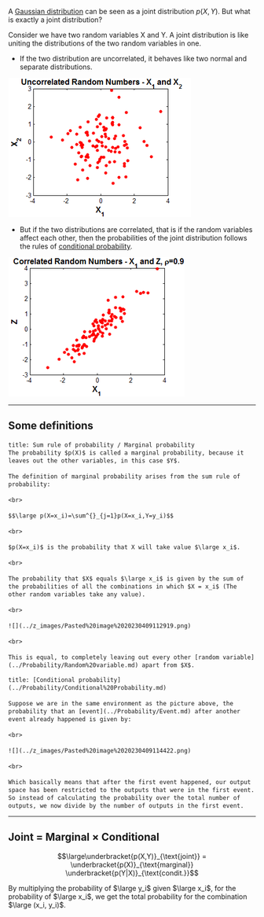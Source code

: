 A [Gaussian distribution](Gaussian%20distribution.md) can be seen as a joint distribution $p(X,Y)$.
But what is exactly a joint distribution?

Consider we have two random variables X and Y.
A joint distribution is like uniting the distributions of the two random variables in one.

- If the two distribution are uncorrelated, it behaves like two normal and separate distributions.

![](../z_images/prob1.png)

- But if the two distributions are correlated, that is if the random variables affect each other, then the probabilities of the joint distribution follows the rules of [conditional probability](../Probability%202/Conditional%20Probability.md).

![](../z_images/prob2.png)

---

## Some definitions

```ad-summary
title: Sum rule of probability / Marginal probability
The probability $p(X)$ is called a marginal probability, because it leaves out the other variables, in this case $Y$.

The definition of marginal probability arises from the sum rule of probability:

<br>

$$\large p(X=x_i)=\sum^{}_{j=1}p(X=x_i,Y=y_i)$$

<br>

$p(X=x_i)$ is the probability that X will take value $\large x_i$.

<br>

The probability that $X$ equals $\large x_i$ is given by the sum of the probabilities of all the combinations in which $X = x_i$ (The other random variables take any value).

<br>

![](../z_images/Pasted%20image%2020230409112919.png)

<br>

This is equal, to completely leaving out every other [random variable](../Probability/Random%20variable.md) apart from $X$.
```

```ad-summary
title: [Conditional probability](../Probability/Conditional%20Probability.md)

Suppose we are in the same environment as the picture above, the probability that an [event](../Probability/Event.md) after another event already happened is given by:

<br>

![](../z_images/Pasted%20image%2020230409114422.png)

<br>

Which basically means that after the first event happened, our output space has been restricted to the outputs that were in the first event. So instead of calculating the probability over the total number of outputs, we now divide by the number of outputs in the first event.

```

---

## Joint = Marginal × Conditional

$$\large\underbracket{p(X,Y)}_{\text{joint}} = \underbracket{p(X)}_{\text{marginal}} \underbracket{p(Y|X)}_{\text{condit.}}$$

By multiplying the probability of $\large y_i$ given $\large x_i$, for the probability of $\large x_i$, we get the total probability for the combination $\large (x_i, y_i)$.


